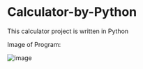 # Calculator-by-Python
This calculator project is written in Python

Image of Program:

![image](https://github.com/user-attachments/assets/91bd9ed2-d8f0-4d47-a2f3-871b9fcef528)

